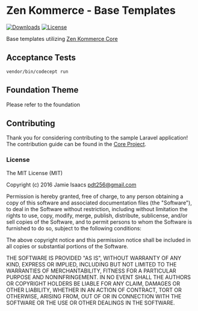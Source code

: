 # Zen Kommerce - Base Templates

[![Downloads](https://img.shields.io/packagist/dt/inklabs/kommerce-templates.svg)](https://packagist.org/packages/inklabs/kommerce-templates)
[![License](https://img.shields.io/packagist/l/inklabs/kommerce-templates.svg)](https://github.com/inklabs/kommerce-templates/blob/master/LICENSE.txt)

Base templates utilizing [Zen Kommerce Core](https://github.com/inklabs/kommerce-core)

## Acceptance Tests

`vendor/bin/codecept run`

## Foundation Theme

Please refer to the foundation

## Contributing

Thank you for considering contributing to the sample Laravel application! The contribution guide can be found in the [Core Project](https://github.com/inklabs/kommerce-core/blob/master/CONTRIBUTING.md).

### License

The MIT License (MIT)

Copyright (c) 2016 Jamie Isaacs <pdt256@gmail.com>

Permission is hereby granted, free of charge, to any person obtaining a copy
of this software and associated documentation files (the "Software"), to deal
in the Software without restriction, including without limitation the rights
to use, copy, modify, merge, publish, distribute, sublicense, and/or sell
copies of the Software, and to permit persons to whom the Software is
furnished to do so, subject to the following conditions:

The above copyright notice and this permission notice shall be included in
all copies or substantial portions of the Software.

THE SOFTWARE IS PROVIDED "AS IS", WITHOUT WARRANTY OF ANY KIND, EXPRESS OR
IMPLIED, INCLUDING BUT NOT LIMITED TO THE WARRANTIES OF MERCHANTABILITY,
FITNESS FOR A PARTICULAR PURPOSE AND NONINFRINGEMENT. IN NO EVENT SHALL THE
AUTHORS OR COPYRIGHT HOLDERS BE LIABLE FOR ANY CLAIM, DAMAGES OR OTHER
LIABILITY, WHETHER IN AN ACTION OF CONTRACT, TORT OR OTHERWISE, ARISING FROM,
OUT OF OR IN CONNECTION WITH THE SOFTWARE OR THE USE OR OTHER DEALINGS IN
THE SOFTWARE.
